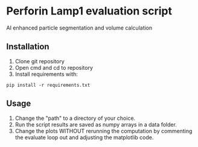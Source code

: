 # Perforin Lamp1 evaluation script
AI enhanced particle segmentation and volume calculation

## Installation
1. Clone git repository
2. Open cmd and cd to repository
3. Install requirements with:
```
pip install -r requirements.txt
```

## Usage
1. Change the "path" to a directory of your choice.
2. Run the script results are saved as numpy arrays in a data folder.
3. Change the plots WITHOUT rerunning the computation by commenting the evaluate loop out and adjusting the matplotlib code.
